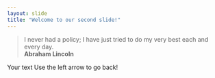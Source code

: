 ```yaml
---
layout: slide
title: "Welcome to our second slide!"
---
```


> I never had a policy; I have just tried to do my very best each and every day.  
> **Abraham Lincoln**

Your text
Use the left arrow to go back!
